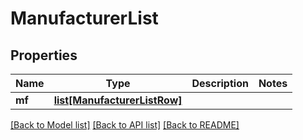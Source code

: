 # ManufacturerList

## Properties
Name | Type | Description | Notes
------------ | ------------- | ------------- | -------------
**mf** | [**list[ManufacturerListRow]**](ManufacturerListRow.md) |  | 

[[Back to Model list]](../README.md#documentation-for-models) [[Back to API list]](../README.md#documentation-for-api-endpoints) [[Back to README]](../README.md)



